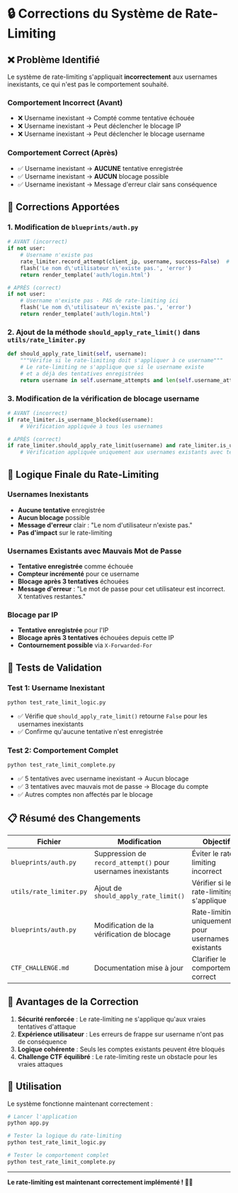 # 🔒 Corrections du Système de Rate-Limiting

## ❌ Problème Identifié

Le système de rate-limiting s'appliquait **incorrectement** aux usernames inexistants, ce qui n'est pas le comportement souhaité.

### **Comportement Incorrect (Avant)**
- ❌ Username inexistant → Compté comme tentative échouée
- ❌ Username inexistant → Peut déclencher le blocage IP
- ❌ Username inexistant → Peut déclencher le blocage username

### **Comportement Correct (Après)**
- ✅ Username inexistant → **AUCUNE** tentative enregistrée
- ✅ Username inexistant → **AUCUN** blocage possible
- ✅ Username inexistant → Message d'erreur clair sans conséquence

## 🔧 Corrections Apportées

### **1. Modification de `blueprints/auth.py`**

```python
# AVANT (incorrect)
if not user:
    # Username n'existe pas
    rate_limiter.record_attempt(client_ip, username, success=False)  # ❌
    flash('Le nom d\'utilisateur n\'existe pas.', 'error')
    return render_template('auth/login.html')

# APRÈS (correct)
if not user:
    # Username n'existe pas - PAS de rate-limiting ici
    flash('Le nom d\'utilisateur n\'existe pas.', 'error')
    return render_template('auth/login.html')
```

### **2. Ajout de la méthode `should_apply_rate_limit()` dans `utils/rate_limiter.py`**

```python
def should_apply_rate_limit(self, username):
    """Vérifie si le rate-limiting doit s'appliquer à ce username"""
    # Le rate-limiting ne s'applique que si le username existe
    # et a déjà des tentatives enregistrées
    return username in self.username_attempts and len(self.username_attempts[username]) > 0
```

### **3. Modification de la vérification de blocage username**

```python
# AVANT (incorrect)
if rate_limiter.is_username_blocked(username):
    # Vérification appliquée à tous les usernames

# APRÈS (correct)
if rate_limiter.should_apply_rate_limit(username) and rate_limiter.is_username_blocked(username):
    # Vérification appliquée uniquement aux usernames existants avec tentatives
```

## 🎯 Logique Finale du Rate-Limiting

### **Usernames Inexistants**
- **Aucune tentative** enregistrée
- **Aucun blocage** possible
- **Message d'erreur** clair : "Le nom d'utilisateur n'existe pas."
- **Pas d'impact** sur le rate-limiting

### **Usernames Existants avec Mauvais Mot de Passe**
- **Tentative enregistrée** comme échouée
- **Compteur incrémenté** pour ce username
- **Blocage après 3 tentatives** échouées
- **Message d'erreur** : "Le mot de passe pour cet utilisateur est incorrect. X tentatives restantes."

### **Blocage par IP**
- **Tentative enregistrée** pour l'IP
- **Blocage après 3 tentatives** échouées depuis cette IP
- **Contournement possible** via `X-Forwarded-For`

## 🧪 Tests de Validation

### **Test 1: Username Inexistant**
```bash
python test_rate_limit_logic.py
```
- ✅ Vérifie que `should_apply_rate_limit()` retourne `False` pour les usernames inexistants
- ✅ Confirme qu'aucune tentative n'est enregistrée

### **Test 2: Comportement Complet**
```bash
python test_rate_limit_complete.py
```
- ✅ 5 tentatives avec username inexistant → Aucun blocage
- ✅ 3 tentatives avec mauvais mot de passe → Blocage du compte
- ✅ Autres comptes non affectés par le blocage

## 📋 Résumé des Changements

| Fichier | Modification | Objectif |
|---------|-------------|----------|
| `blueprints/auth.py` | Suppression de `record_attempt()` pour usernames inexistants | Éviter le rate-limiting incorrect |
| `utils/rate_limiter.py` | Ajout de `should_apply_rate_limit()` | Vérifier si le rate-limiting s'applique |
| `blueprints/auth.py` | Modification de la vérification de blocage | Rate-limiting uniquement pour usernames existants |
| `CTF_CHALLENGE.md` | Documentation mise à jour | Clarifier le comportement correct |

## 🎯 Avantages de la Correction

1. **Sécurité renforcée** : Le rate-limiting ne s'applique qu'aux vraies tentatives d'attaque
2. **Expérience utilisateur** : Les erreurs de frappe sur username n'ont pas de conséquence
3. **Logique cohérente** : Seuls les comptes existants peuvent être bloqués
4. **Challenge CTF équilibré** : Le rate-limiting reste un obstacle pour les vraies attaques

## 🚀 Utilisation

Le système fonctionne maintenant correctement :

```bash
# Lancer l'application
python app.py

# Tester la logique du rate-limiting
python test_rate_limit_logic.py

# Tester le comportement complet
python test_rate_limit_complete.py
```

---

**Le rate-limiting est maintenant correctement implémenté ! 🎯✅** 